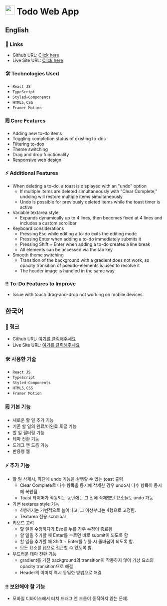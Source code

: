 # <img src="https://cdn.iconscout.com/icon/free/png-512/free-react-1-282599.png?f=avif&w=512" width="30"/> Todo Web App

## English

### 🔗 Links

- Github URL: [Click here](https://github.com/tripkmin/todo)
- Live Site URL: [Click here](https://todo-tripkmin.vercel.app/)

### 🛠️ Technologies Used

- `React JS`
- `TypeScript`
- `Styled-Components`
- `HTML5`, `CSS`
- `Framer Motion`

### 🗒️ Core Features

- Adding new to-do items
- Toggling completion status of existing to-dos
- Filtering to-dos
- Theme switching
- Drag and drop functionality
- Responsive web design

### ⚡ Additional Features

- When deleting a to-do, a toast is displayed with an "undo" option
  - If multiple items are deleted simultaneously with "Clear Complete," undoing will restore multiple items simultaneously
  - Undo is possible for previously deleted items while the toast timer is active
- Variable textarea style
  - Expands dynamically up to 4 lines, then becomes fixed at 4 lines and includes a custom scrollbar
- Keyboard considerations
  - Pressing Esc while editing a to-do exits the editing mode
  - Pressing Enter when adding a to-do immediately submits it
  - Pressing Shift + Enter when adding a to-do creates a line break
  - All elements can be accessed via the tab key
- Smooth theme switching
  - Transition of the background with a gradient does not work, so opacity transition of pseudo-elements is used to resolve it
  - The header image is handled in the same way

### ‼️ To-Do Features to Improve

- Issue with touch drag-and-drop not working on mobile devices.

## 한국어

### 🔗 링크

- Github URL: [여기를 클릭해주세요](https://github.com/tripkmin/todo)
- Live Site URL: [여기를 클릭해주세요](https://todo-tripkmin.vercel.app/)

### 🛠️ 사용한 기술

- `React JS`
- `TypeScript`
- `Styled-Components`
- `HTML5`, `CSS`
- `Framer Motion`

### 🗒️ 기본 기능

- 새로운 할 일 추가 기능
- 기존 할 일의 완료/미완료 토글 기능
- 할 일 필터링 기능
- 테마 전환 기능
- 드래그 앤 드롭 기능
- 반응형 웹

### ⚡ 추가 기능

- 할 일 삭제시, 하단에 undo 기능을 실행할 수 있는 toast 출력
  - Clear Complete로 다수 항목을 동시에 삭제한 경우 undo시 다수 항목이 동시에 복원됨
  - Toast 타이머가 작동되는 동안에는 그 전에 삭제했던 요소들도 undo 가능
- 가변 textarea style 기능
  - 4행까지는 가변적으로 늘어나고, 그 이상부터는 4행으로 고정됨.
  - Textarea 전용 scrollbar
- 키보드 고려
  - 할 일을 수정하다가 Esc를 누를 경우 수정이 종료됨
  - 할 일을 추가할 때 Enter를 누르면 바로 submit이 되도록 함
  - 할 일을 추가할 때 Shift + Enter를 누를 시 줄바꿈이 되도록 함.
  - 모든 요소를 탭으로 접근할 수 있도록 함.
- 부드러운 테마 전환 기능
  - gradient를 가진 background의 transition이 작동하지 않아 가상 요소의 opacity transition으로 해결
  - Header의 이미지 역시 동일한 방법으로 해결

### ‼️ 보완해야 할 기능

- 모바일 디바이스에서 터치 드래그 앤 드롭이 동작하지 않는 문제.

